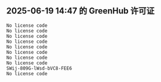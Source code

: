 ## 2025-06-19 14:47 的 GreenHub 许可证
```
No license code
No license code
No license code
No license code
No license code
No license code
No license code
No license code
SWij-809G-lWsd-bVC8-FEE6
No license code
```
